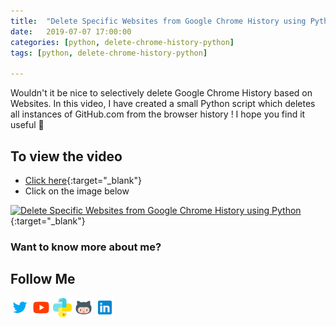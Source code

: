 ```yaml
---
title:  "Delete Specific Websites from Google Chrome History using Python"
date:   2019-07-07 17:00:00
categories: [python, delete-chrome-history-python]
tags: [python, delete-chrome-history-python]

---
```


Wouldn't it be nice to selectively delete Google Chrome History based on Websites. In this video, I have created a small Python script which deletes all instances of GitHub.com from the browser history ! I hope you find it useful 🙂

## To view the video
* [Click here](https://youtu.be/bBFw9ArnTpA){:target="_blank"}
* Click on the image below

[![Delete Specific Websites from Google Chrome History using Python](http://img.youtube.com/vi/bBFw9ArnTpA/0.jpg)](http://www.youtube.com/watch?v=bBFw9ArnTpA){:target="_blank"}

### Want to know more about me?
## Follow Me
<a href="https://twitter.com/_bhaveshbhatt" target="_blank"><img class="ai-subscribed-social-icon" src="/assets/images/tw.png" width="30"></a>
<a href="https://www.youtube.com/bhaveshbhatt8791/" target="_blank"><img class="ai-subscribed-social-icon" src="/assets/images/ytb.png" width="30"></a>
<a href="https://www.youtube.com/PythonTricks/" target="_blank"><img class="ai-subscribed-social-icon" src="/assets/images/python_logo.png" width="30"></a>
<a href="https://github.com/bhattbhavesh91" target="_blank"><img class="ai-subscribed-social-icon" src="/assets/images/gthb.png" width="30"></a>
<a href="https://www.linkedin.com/in/bhattbhavesh91/" target="_blank"><img class="ai-subscribed-social-icon" src="/assets/images/lnkdn.png" width="30"></a>
